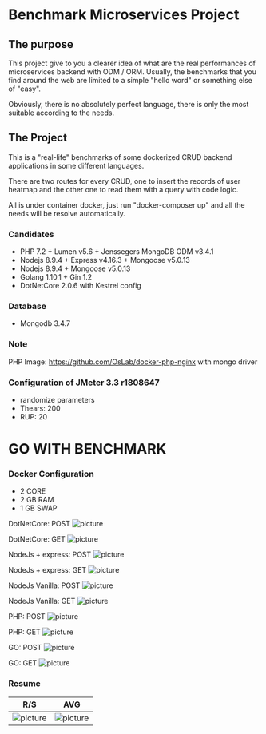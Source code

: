 # Benchmark Microservices Project #

## The purpose

This project give to you a clearer idea of what are the real performances of microservices backend with ODM / ORM. Usually, the benchmarks that you find around the web are limited to a simple "hello word" or something else of "easy".

Obviously, there is no absolutely perfect language, there is only the most suitable according to the needs.

 

## The Project

This is a "real-life" benchmarks of some dockerized CRUD backend applications in some different languages. 

There are two routes for every CRUD, one to insert the records of user heatmap and the other one to read them with a query with code logic.

  

All is under container docker, just run "docker-composer up" and all the needs will be resolve automatically. 

  

### Candidates
- PHP 7.2 + Lumen v5.6 + Jenssegers MongoDB ODM v3.4.1 
- Nodejs 8.9.4 + Express v4.16.3 + Mongoose v5.0.13 
- Nodejs 8.9.4 + Mongoose v5.0.13 
- Golang 1.10.1 + Gin 1.2
- DotNetCore 2.0.6 with Kestrel config

### Database
- Mongodb 3.4.7

### Note
PHP Image: https://github.com/OsLab/docker-php-nginx with mongo driver 

### Configuration of JMeter 3.3 r1808647
 - randomize parameters
 - Thears: 200
 - RUP: 20

# GO WITH BENCHMARK

### Docker Configuration
- 2 CORE
- 2 GB RAM
- 1 GB SWAP

DotNetCore: POST 
![picture](https://github.com/angeloLed/benchmarks/blob/master/other/DN-POST.png "")

DotNetCore: GET 
![picture](https://github.com/angeloLed/benchmarks/blob/master/other/DN-GET.png "")

NodeJs + express: POST 
![picture](https://github.com/angeloLed/benchmarks/blob/master/other/NODEJS-POST.png "")

NodeJs + express: GET 
![picture](https://github.com/angeloLed/benchmarks/blob/master/other/NODEJS-GET.png "")

NodeJs Vanilla: POST 
![picture](https://github.com/angeloLed/benchmarks/blob/master/other/NODEJSV-POST.png "")

NodeJs Vanilla: GET 
![picture](https://github.com/angeloLed/benchmarks/blob/master/other/NODEJSV-GET.png "")

PHP: POST 
![picture](https://github.com/angeloLed/benchmarks/blob/master/other/PHP-POST.png "")

PHP: GET 
![picture](https://github.com/angeloLed/benchmarks/blob/master/other/PHP-GET.png "")

GO: POST 
![picture](https://github.com/angeloLed/benchmarks/blob/master/other/GO-POST.png "")

GO: GET 
![picture](https://github.com/angeloLed/benchmarks/blob/master/other/GO-GET.png "")

### Resume
R/S  | AVG
------------- | -------------
![picture](https://github.com/angeloLed/benchmarks/blob/master/other/resume-rs-1.png "")  | ![picture](https://github.com/angeloLed/benchmarks/blob/master/other/resume-avg-1.png "") 
